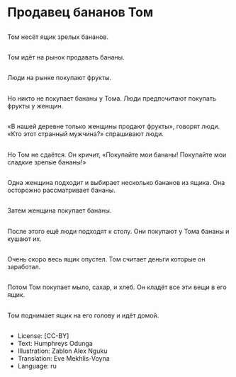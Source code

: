 # Продавец бананов Том

##
Том несёт ящик зрелых бананов.

##
Том идёт на рынок продавать бананы.

##
Люди на рынке покупают фрукты.

##
Но никто не покупает бананы у Тома. Люди предпочитают покупать фрукты у женщин.

##
«В нашей деревне только женщины продают фрукты», говорят люди. «Кто этот странный мужчина?» спрашивают люди.

##
Но Том не сдаётся. Он кричит, «Покупайте мои бананы! Покупайте мои сладкие зрелые бананы!»

##
Одна женщина подходит и выбирает несколько бананов из ящика. Она осторожно рассматривает бананы.

##
Затем женщина покупает бананы.

##
После этого ещё люди подходят к столу. Они покупают у Тома бананы и кушают их.

##
Очень скоро весь ящик опустел. Том считает деньги которые он заработал.

##
Потом Том покупает мыло, сахар, и хлеб. Он кладёт все эти вещи в его ящик.

##
Том поднимает ящик на его голову и идёт домой.

##
* License: [CC-BY]
* Text: Humphreys Odunga
* Illustration: Zablon Alex Nguku
* Translation: Eve Mekhlis-Voyna
* Language: ru
